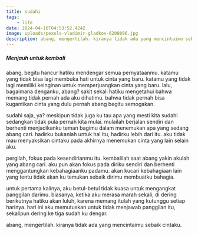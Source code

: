 ```yaml
---
title: sudahi
tags: 
    - life
date: 2024-04-16T04:53:52.424Z
image: uploads/pexels-vladimir-gladkov-6208096.jpg
description: a﻿bang, mengertilah. kiranya tidak ada yang mencintaimu sebaik cintaku.
---
```

##### M﻿enjauh untuk kembali

a﻿bang, begitu hancur hatiku mendengar semua pernyataanmu. katamu yang tidak bisa lagi membuka hati untuk cinta yang baru. katamu yang tidak lagi memiliki keinginan untuk memperjuangkan cinta yang baru. lalu, bagaimana denganku, abang? sakit sekali hatiku mengetahui bahwa memang tidak pernah ada aku dihatimu. bahwa tidak pernah bisa kugantikan cinta yang dulu pernah abang begitu semogakan.

s﻿udahi saja, ya? meskipun tidak juga ku tau apa yang mesti kita sudahi sedangkan tidak pula pernah kita mulai. mulailah berjalan sendiri dan berhenti menjadikanku teman bagimu dalam menemukan apa yang sedang abang cari. hadirku bukanlah untuk hal itu, hadirku lebih dari itu. aku tidak mau menyaksikan cintaku pada akhirnya menemukan cinta yang lain selain aku.

p﻿ergilah, fokus pada kesendirianmu itu. kembalilah saat abang yakin akulah yang abang cari. aku pun akan fokus pada diriku sendiri dan berhenti menggantungkan kebahagiaanku padamu. akan kucari kebahagiaan lain yang tentu tidak akan ku temukan sebaik dirimu membuatku bahagia. 

u﻿ntuk pertama kalinya, aku betul-betul tidak kuasa untuk mengangkat panggilan darimu. biasanya, ketika aku merasa marah sekali, di dering berikutnya hatiku akan luluh, karena memang itulah yang kutunggu setiap harinya. hari ini aku memutuskan untuk tidak menjawab panggilan itu, sekalipun dering ke tiga sudah ku dengar.

a﻿bang, mengertilah. kiranya tidak ada yang mencintaimu sebaik cintaku.